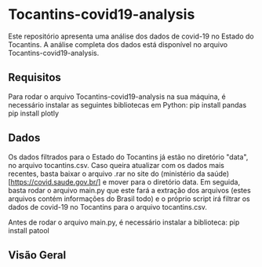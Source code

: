 # Tocantins-covid19-analysis

Este repositório apresenta uma análise dos dados de covid-19 no Estado do Tocantins. A análise completa dos dados está disponível no arquivo Tocantins-covid19-analysis.

## Requisitos

Para rodar o arquivo Tocantins-covid19-analysis na sua máquina, é necessário instalar as seguintes bibliotecas em Python:
pip install pandas
pip install plotly

## Dados

Os dados filtrados para o Estado do Tocantins já estão no diretório "data", no arquivo tocantins.csv. Caso queira atualizar com os dados mais recentes, basta baixar o arquivo .rar no site do (ministério da saúde)[https://covid.saude.gov.br/] e mover para o diretório data. Em seguida, basta rodar o arquivo main.py que este fará a extração dos arquivos (estes arquivos contém informações do Brasil todo) e o próprio script irá filtrar os dados de covid-19 no Tocantins para o arquivo tocantins.csv.

Antes de rodar o arquivo main.py, é necessário instalar a biblioteca:
pip install patool

## Visão Geral


